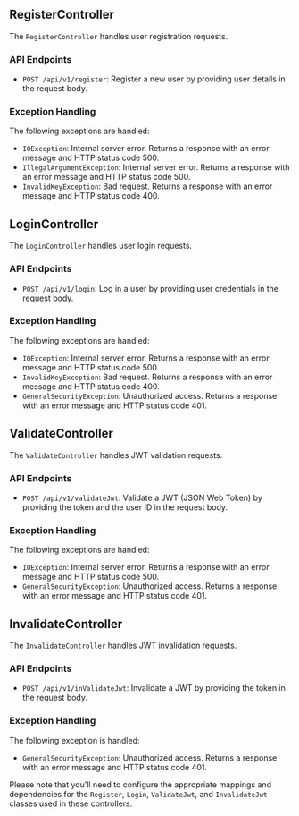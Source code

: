 ## RegisterController

The `RegisterController` handles user registration requests.

### API Endpoints

- `POST /api/v1/register`: Register a new user by providing user details in the request body.

### Exception Handling

The following exceptions are handled:

- `IOException`: Internal server error. Returns a response with an error message and HTTP status code 500.
- `IllegalArgumentException`: Internal server error. Returns a response with an error message and HTTP status code 500.
- `InvalidKeyException`: Bad request. Returns a response with an error message and HTTP status code 400.

## LoginController

The `LoginController` handles user login requests.

### API Endpoints

- `POST /api/v1/login`: Log in a user by providing user credentials in the request body.

### Exception Handling

The following exceptions are handled:

- `IOException`: Internal server error. Returns a response with an error message and HTTP status code 500.
- `InvalidKeyException`: Bad request. Returns a response with an error message and HTTP status code 400.
- `GeneralSecurityException`: Unauthorized access. Returns a response with an error message and HTTP status code 401.

## ValidateController

The `ValidateController` handles JWT validation requests.

### API Endpoints

- `POST /api/v1/validateJwt`: Validate a JWT (JSON Web Token) by providing the token and the user ID in the request body.

### Exception Handling

The following exceptions are handled:

- `IOException`: Internal server error. Returns a response with an error message and HTTP status code 500.
- `GeneralSecurityException`: Unauthorized access. Returns a response with an error message and HTTP status code 401.

## InvalidateController

The `InvalidateController` handles JWT invalidation requests.

### API Endpoints

- `POST /api/v1/inValidateJwt`: Invalidate a JWT by providing the token in the request body.

### Exception Handling

The following exception is handled:

- `GeneralSecurityException`: Unauthorized access. Returns a response with an error message and HTTP status code 401.

Please note that you'll need to configure the appropriate mappings and dependencies for the `Register`, `Login`, `ValidateJwt`, and `InvalidateJwt` classes used in these controllers.
